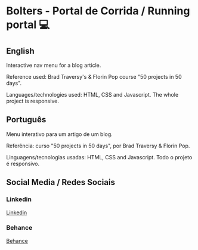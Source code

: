 # Bolters - Portal de Corrida / Running portal :computer:

## English  

Interactive nav menu for a blog article. 

Reference used: Brad Traversy's & Florin Pop course "50 projects in 50 days".

Languages/technologies used: HTML, CSS and Javascript. The whole project is responsive.

## Português

Menu interativo para um artigo de um blog. 

Referência: curso "50 projects in 50 days", por Brad Traversy & Florin Pop.

Linguagens/tecnologias usadas: HTML, CSS and Javascript. Todo o projeto é responsivo.
 
## Social Media / Redes Sociais

### Linkedin  
[Linkedin](https://www.linkedin.com/in/marciofonseca88/)

### Behance
[Behance](https://www.behance.net/marcio-fonseca)